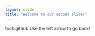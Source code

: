 ```yaml
---
layout: slide
title: "Welcome to our second slide!"
---
```

fuck github
Use the left arrow to go back!
